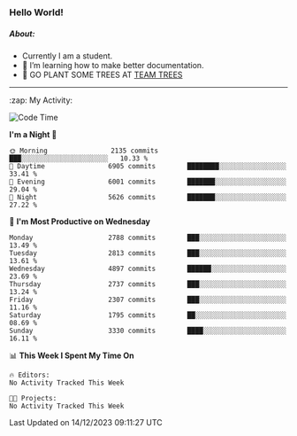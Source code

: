 ### Hello World!

##### About:
- Currently I am a student.
- 🌱 I’m learning how to make better documentation.
- 🌱 GO PLANT SOME TREES AT [TEAM TREES](https://teamtrees.org/)

---
  <summary>:zap: My Activity:</summary>
  
<!--START_SECTION:waka-->
![Code Time](http://img.shields.io/badge/Code%20Time-1%2C267%20hrs%2047%20mins-blue)

**I'm a Night 🦉** 

```text
🌞 Morning                2135 commits        ███░░░░░░░░░░░░░░░░░░░░░░   10.33 % 
🌆 Daytime                6905 commits        ████████░░░░░░░░░░░░░░░░░   33.41 % 
🌃 Evening                6001 commits        ███████░░░░░░░░░░░░░░░░░░   29.04 % 
🌙 Night                  5626 commits        ███████░░░░░░░░░░░░░░░░░░   27.22 % 
```
📅 **I'm Most Productive on Wednesday** 

```text
Monday                   2788 commits        ███░░░░░░░░░░░░░░░░░░░░░░   13.49 % 
Tuesday                  2813 commits        ███░░░░░░░░░░░░░░░░░░░░░░   13.61 % 
Wednesday                4897 commits        ██████░░░░░░░░░░░░░░░░░░░   23.69 % 
Thursday                 2737 commits        ███░░░░░░░░░░░░░░░░░░░░░░   13.24 % 
Friday                   2307 commits        ███░░░░░░░░░░░░░░░░░░░░░░   11.16 % 
Saturday                 1795 commits        ██░░░░░░░░░░░░░░░░░░░░░░░   08.69 % 
Sunday                   3330 commits        ████░░░░░░░░░░░░░░░░░░░░░   16.11 % 
```


📊 **This Week I Spent My Time On** 

```text
🔥 Editors: 
No Activity Tracked This Week

🐱‍💻 Projects: 
No Activity Tracked This Week
```


 Last Updated on 14/12/2023 09:11:27 UTC
<!--END_SECTION:waka-->

